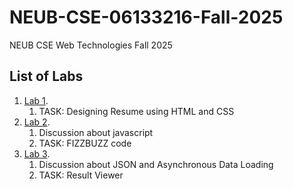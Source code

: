 # NEUB-CSE-06133216-Fall-2025
NEUB CSE Web Technologies Fall 2025

## List of Labs
1. [Lab 1](https://github.com/shparvez001/NEUB-CSE-06133216-Fall-2025/tree/main/lab-1.md).
	1. TASK: Designing Resume using HTML and CSS
2. [Lab 2](https://github.com/shparvez001/NEUB-CSE-06133216-Fall-2025/tree/main/lab-2.md).
    1. Discussion about javascript
    2. TASK: FIZZBUZZ code
3. [Lab 3](https://github.com/shparvez001/NEUB-CSE-06133216-Fall-2025/tree/main/lab-3.md).
    1. Discussion about JSON and Asynchronous Data Loading
    2. TASK: Result Viewer    
